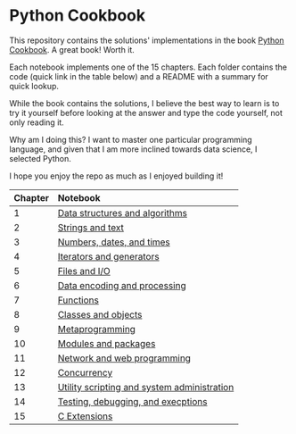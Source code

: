# Python Cookbook

This repository contains the solutions' implementations in the book [Python Cookbook](https://www.oreilly.com/library/view/python-cookbook-3rd/9781449357337/).
A great book! Worth it.

Each notebook implements one of the 15 chapters. Each folder contains the code (quick link in the table below) and a README with a summary for quick lookup.

While the book contains the solutions, I believe the best way to learn is to try it yourself before looking at the answer and type the code yourself, not only reading it. 

Why am I doing this? I want to master one particular programming language, and given that I am more inclined towards data science, I selected Python.

I hope you enjoy the repo as much as I enjoyed building it!


| Chapter | Notebook |
|:-------|:-------|
|1|[Data structures and algorithms](https://github.com/gonzalo-munillag/Python_Cookbook/tree/main/1_Data_Structures)|
|2|[Strings and text](https://github.com/gonzalo-munillag/Python_Cookbook/tree/main/2_Strings_Text)|
|3|[Numbers, dates, and times](https://github.com/gonzalo-munillag/Python_Cookbook/tree/main/3_Numbers_Dates_Times)|
|4|[Iterators and generators](https://github.com/gonzalo-munillag/Python_Cookbook/tree/main/4_Iterators_Generators)|
|5|[Files and I/O](https://github.com/gonzalo-munillag/Python_Cookbook/tree/main/5_Files_I_O)|
|6|[Data encoding and processing](https://github.com/gonzalo-munillag/Python_Cookbook/tree/main/6_Data_Encoding_Processing)|
|7|[Functions](https://github.com/gonzalo-munillag/Python_Cookbook/tree/main/7_Functions)|
|8|[Classes and objects](https://github.com/gonzalo-munillag/Python_Cookbook/tree/main/8_Classes_Objects)|
|9|[Metaprogramming](https://github.com/gonzalo-munillag/Python_Cookbook/tree/main/9_Metaprogramming)|
|10|[Modules and packages](https://github.com/gonzalo-munillag/Python_Cookbook/tree/main/10_Modules_Packages)|
|11|[Network and web programming](https://github.com/gonzalo-munillag/Python_Cookbook/tree/main/11_Network_Web_Programming)|
|12|[Concurrency](https://github.com/gonzalo-munillag/Python_Cookbook/tree/main/12_Concurrency)|
|13|[Utility scripting and system administration](https://github.com/gonzalo-munillag/Python_Cookbook/tree/main/13_Utility_scripting_System_Admin)|
|14|[Testing, debugging, and execptions](https://github.com/gonzalo-munillag/Python_Cookbook/tree/main/14Testing_debugging_exceptions)|
|15|[C Extensions](https://github.com/gonzalo-munillag/Python_Cookbook/tree/main/15_C_extension)|


